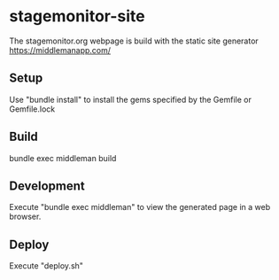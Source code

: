 # stagemonitor-site
The stagemonitor.org webpage is build with the static site generator https://middlemanapp.com/

## Setup
Use "bundle install" to install the gems specified by the Gemfile or Gemfile.lock

## Build
bundle exec middleman build

## Development
Execute "bundle exec middleman" to view the generated page in a web browser.

## Deploy
Execute "deploy.sh"
